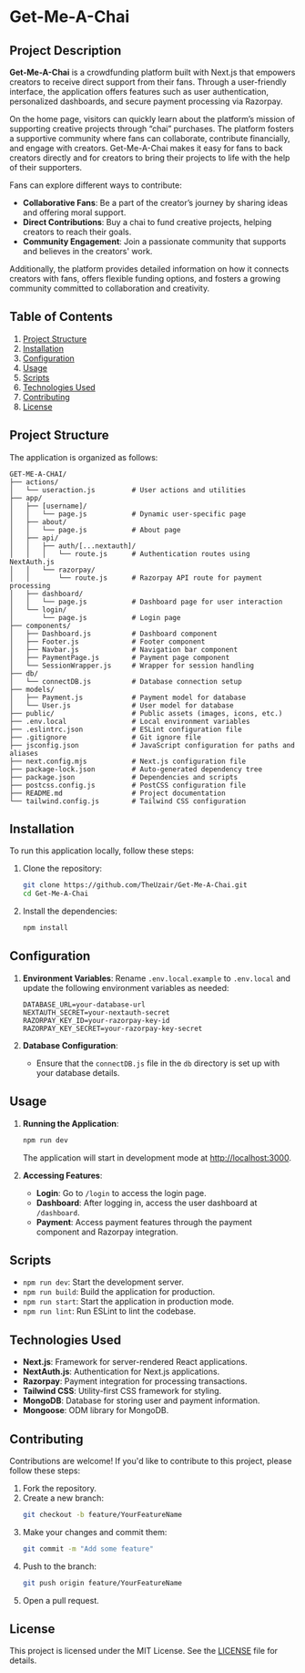 # Get-Me-A-Chai

## Project Description

**Get-Me-A-Chai** is a crowdfunding platform built with Next.js that empowers creators to receive direct support from their fans. Through a user-friendly interface, the application offers features such as user authentication, personalized dashboards, and secure payment processing via Razorpay. 

On the home page, visitors can quickly learn about the platform’s mission of supporting creative projects through “chai” purchases. The platform fosters a supportive community where fans can collaborate, contribute financially, and engage with creators. Get-Me-A-Chai makes it easy for fans to back creators directly and for creators to bring their projects to life with the help of their supporters.

Fans can explore different ways to contribute:
- **Collaborative Fans**: Be a part of the creator’s journey by sharing ideas and offering moral support.
- **Direct Contributions**: Buy a chai to fund creative projects, helping creators to reach their goals.
- **Community Engagement**: Join a passionate community that supports and believes in the creators' work.

Additionally, the platform provides detailed information on how it connects creators with fans, offers flexible funding options, and fosters a growing community committed to collaboration and creativity.

## Table of Contents

1. [Project Structure](#project-structure)
2. [Installation](#installation)
3. [Configuration](#configuration)
4. [Usage](#usage)
5. [Scripts](#scripts)
6. [Technologies Used](#technologies-used)
7. [Contributing](#contributing)
8. [License](#license)

## Project Structure

The application is organized as follows:

```
GET-ME-A-CHAI/
├── actions/
│   └── useraction.js         # User actions and utilities
├── app/
│   ├── [username]/
│   │   └── page.js           # Dynamic user-specific page
│   ├── about/
│   │   └── page.js           # About page
│   ├── api/
│   │   ├── auth/[...nextauth]/
│   │   │   └── route.js      # Authentication routes using NextAuth.js
│   │   └── razorpay/
│   │       └── route.js      # Razorpay API route for payment processing
│   ├── dashboard/
│   │   └── page.js           # Dashboard page for user interaction
│   └── login/
│       └── page.js           # Login page
├── components/
│   ├── Dashboard.js          # Dashboard component
│   ├── Footer.js             # Footer component
│   ├── Navbar.js             # Navigation bar component
│   ├── PaymentPage.js        # Payment page component
│   └── SessionWrapper.js     # Wrapper for session handling
├── db/
│   └── connectDB.js          # Database connection setup
├── models/
│   ├── Payment.js            # Payment model for database
│   └── User.js               # User model for database
├── public/                   # Public assets (images, icons, etc.)
├── .env.local                # Local environment variables
├── .eslintrc.json            # ESLint configuration file
├── .gitignore                # Git ignore file
├── jsconfig.json             # JavaScript configuration for paths and aliases
├── next.config.mjs           # Next.js configuration file
├── package-lock.json         # Auto-generated dependency tree
├── package.json              # Dependencies and scripts
├── postcss.config.js         # PostCSS configuration file
├── README.md                 # Project documentation
└── tailwind.config.js        # Tailwind CSS configuration
```

## Installation

To run this application locally, follow these steps:

1. Clone the repository:
   ```bash
   git clone https://github.com/TheUzair/Get-Me-A-Chai.git
   cd Get-Me-A-Chai
   ```

2. Install the dependencies:
   ```bash
   npm install
   ```

## Configuration

1. **Environment Variables**: Rename `.env.local.example` to `.env.local` and update the following environment variables as needed:
   ```plaintext
   DATABASE_URL=your-database-url
   NEXTAUTH_SECRET=your-nextauth-secret
   RAZORPAY_KEY_ID=your-razorpay-key-id
   RAZORPAY_KEY_SECRET=your-razorpay-key-secret
   ```

2. **Database Configuration**:
   - Ensure that the `connectDB.js` file in the `db` directory is set up with your database details.

## Usage

1. **Running the Application**:
   ```bash
   npm run dev
   ```
   The application will start in development mode at [http://localhost:3000](http://localhost:3000).

2. **Accessing Features**:
   - **Login**: Go to `/login` to access the login page.
   - **Dashboard**: After logging in, access the user dashboard at `/dashboard`.
   - **Payment**: Access payment features through the payment component and Razorpay integration.

## Scripts

- `npm run dev`: Start the development server.
- `npm run build`: Build the application for production.
- `npm run start`: Start the application in production mode.
- `npm run lint`: Run ESLint to lint the codebase.

## Technologies Used

- **Next.js**: Framework for server-rendered React applications.
- **NextAuth.js**: Authentication for Next.js applications.
- **Razorpay**: Payment integration for processing transactions.
- **Tailwind CSS**: Utility-first CSS framework for styling.
- **MongoDB**: Database for storing user and payment information.
- **Mongoose**: ODM library for MongoDB.

## Contributing

Contributions are welcome! If you'd like to contribute to this project, please follow these steps:

1. Fork the repository.
2. Create a new branch:
   ```bash
   git checkout -b feature/YourFeatureName
   ```
3. Make your changes and commit them:
   ```bash
   git commit -m "Add some feature"
   ```
4. Push to the branch:
   ```bash
   git push origin feature/YourFeatureName
   ```
5. Open a pull request.

## License

This project is licensed under the MIT License. See the [LICENSE](LICENSE) file for details.